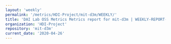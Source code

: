 ```yaml
---
layout: 'weekly'
permalink: '/metrics/HDI-Project/mit-d3m/WEEKLY/'
title: 'DAI Lab OSS Metrics Metrics report for mit-d3m | WEEKLY-REPORT-2020-04-26'
organization: 'HDI-Project'
repository: 'mit-d3m'
current_date: '2020-04-26'
---
```

